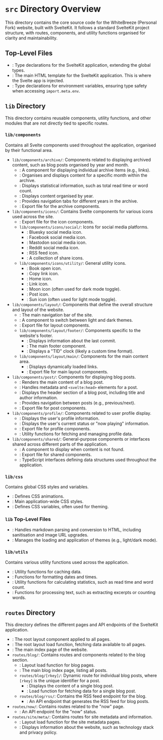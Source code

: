 # `src` Directory Overview

This directory contains the core source code for the WhiteBreeze (Personal Fork) website, built with SvelteKit. It follows a standard SvelteKit project structure, with routes, components, and utility functions organised for clarity and maintainability.

## Top-Level Files

- <mcfile name="app.d.ts" path="/Users/ewan/Developer/Git/website/src/app.d.ts"></mcfile>: Type declarations for the SvelteKit application, extending the global types.
- <mcfile name="app.html" path="/Users/ewan/Developer/Git/website/src/app.html"></mcfile>: The main HTML template for the SvelteKit application. This is where the Svelte app is injected.
- <mcfile name="env.d.ts" path="/Users/ewan/Developer/Git/website/src/env.d.ts"></mcfile>: Type declarations for environment variables, ensuring type safety when accessing `import.meta.env`.

## `lib` Directory

This directory contains reusable components, utility functions, and other modules that are not directly tied to specific routes.

### `lib/components`

Contains all Svelte components used throughout the application, organised by their functional area.

- `lib/components/archive/`: Components related to displaying archived content, such as blog posts organised by year and month.
  - <mcfile name="ArchiveCard.svelte" path="/Users/ewan/Developer/Git/website/src/lib/components/archive/ArchiveCard.svelte"></mcfile>: A component for displaying individual archive items (e.g., links).
  - <mcfile name="MonthSection.svelte" path="/Users/ewan/Developer/Git/website/src/lib/components/archive/MonthSection.svelte"></mcfile>: Organises and displays content for a specific month within the archive.
  - <mcfile name="StatsDisplay.svelte" path="/Users/ewan/Developer/Git/website/src/lib/components/archive/StatsDisplay.svelte"></mcfile>: Displays statistical information, such as total read time or word count.
  - <mcfile name="YearContent.svelte" path="/Users/ewan/Developer/Git/website/src/lib/components/archive/YearContent.svelte"></mcfile>: Displays content organised by year.
  - <mcfile name="YearTabs.svelte" path="/Users/ewan/Developer/Git/website/src/lib/components/archive/YearTabs.svelte"></mcfile>: Provides navigation tabs for different years in the archive.
  - <mcfile name="index.ts" path="/Users/ewan/Developer/Git/website/src/lib/components/archive/index.ts"></mcfile>: Export file for the archive components.
- `lib/components/icons/`: Contains Svelte components for various icons used across the site.
  - <mcfile name="index.ts" path="/Users/ewan/Developer/Git/website/src/lib/components/icons/index.ts"></mcfile>: Export file for the icon components.
  - `lib/components/icons/social/`: Icons for social media platforms.
    - <mcfile name="BlueskyIcon.svelte" path="/Users/ewan/Developer/Git/website/src/lib/components/icons/social/BlueskyIcon.svelte"></mcfile>: Bluesky social media icon.
    - <mcfile name="FacebookIcon.svelte" path="/Users/ewan/Developer/Git/website/src/lib/components/icons/social/FacebookIcon.svelte"></mcfile>: Facebook social media icon.
    - <mcfile name="MastodonIcon.svelte" path="/Users/ewan/Developer/Git/website/src/lib/components/icons/social/MastodonIcon.svelte"></mcfile>: Mastodon social media icon.
    - <mcfile name="RedditIcon.svelte" path="/Users/ewan/Developer/Git/website/src/lib/components/icons/social/RedditIcon.svelte"></mcfile>: Reddit social media icon.
    - <mcfile name="RssIcon.svelte" path="/Users/ewan/Developer/Git/website/src/lib/components/icons/social/RssIcon.svelte"></mcfile>: RSS feed icon.
    - <mcfile name="ShareIcons.svelte" path="/Users/ewan/Developer/Git/website/src/lib/components/icons/social/ShareIcons.svelte"></mcfile>: A collection of share icons.
  - `lib/components/icons/utility/`: General utility icons.
    - <mcfile name="BookOpenIcon.svelte" path="/Users/ewan/Developer/Git/website/src/lib/components/icons/utility/BookOpenIcon.svelte"></mcfile>: Book open icon.
    - <mcfile name="CopyLinkIcon.svelte" path="/Users/ewan/Developer/Git/website/src/lib/components/icons/utility/CopyLinkIcon.svelte"></mcfile>: Copy link icon.
    - <mcfile name="HomeIcon.svelte" path="/Users/ewan/Developer/Git/website/src/lib/components/icons/utility/HomeIcon.svelte"></mcfile>: Home icon.
    - <mcfile name="LinkIcon.svelte" path="/Users/ewan/Developer/Git/website/src/lib/components/icons/utility/LinkIcon.svelte"></mcfile>: Link icon.
    - <mcfile name="MoonIcon.svelte" path="/Users/ewan/Developer/Git/website/src/lib/components/icons/utility/MoonIcon.svelte"></mcfile>: Moon icon (often used for dark mode toggle).
    - <mcfile name="PostIcon.svelte" path="/Users/ewan/Developer/Git/website/src/lib/components/icons/utility/PostIcon.svelte"></mcfile>: Post icon.
    - <mcfile name="SunIcon.svelte" path="/Users/ewan/Developer/Git/website/src/lib/components/icons/utility/SunIcon.svelte"></mcfile>: Sun icon (often used for light mode toggle).
- `lib/components/layout/`: Components that define the overall structure and layout of the website.
  - <mcfile name="Navigation.svelte" path="/Users/ewan/Developer/Git/website/src/lib/components/layout/Navigation.svelte"></mcfile>: The main navigation bar of the site.
  - <mcfile name="ThemeToggle.svelte" path="/Users/ewan/Developer/Git/website/src/lib/components/layout/ThemeToggle.svelte"></mcfile>: A component to switch between light and dark themes.
  - <mcfile name="index.ts" path="/Users/ewan/Developer/Git/website/src/lib/components/layout/index.ts"></mcfile>: Export file for layout components.
  - `lib/components/layout/footer/`: Components specific to the website's footer.
    - <mcfile name="LastCommit.svelte" path="/Users/ewan/Developer/Git/website/src/lib/components/layout/footer/LastCommit.svelte"></mcfile>: Displays information about the last commit.
    - <mcfile name="Main.svelte" path="/Users/ewan/Developer/Git/website/src/lib/components/layout/footer/Main.svelte"></mcfile>: The main footer component.
    - <mcfile name="TidClock.svelte" path="/Users/ewan/Developer/Git/website/src/lib/components/layout/footer/TidClock.svelte"></mcfile>: Displays a "TID" clock (likely a custom time format).
  - `lib/components/layout/main/`: Components for the main content area.
    - <mcfile name="DynamicLinks.svelte" path="/Users/ewan/Developer/Git/website/src/lib/components/layout/main/DynamicLinks.svelte"></mcfile>: Displays dynamically loaded links.
    - <mcfile name="index.ts" path="/Users/ewan/Developer/Git/website/src/lib/components/layout/main/index.ts"></mcfile>: Export file for main layout components.
- `lib/components/post/`: Components for displaying blog posts.
  - <mcfile name="PostContent.svelte" path="/Users/ewan/Developer/Git/website/src/lib/components/post/PostContent.svelte"></mcfile>: Renders the main content of a blog post.
  - <mcfile name="PostHead.svelte" path="/Users/ewan/Developer/Git/website/src/lib/components/post/PostHead.svelte"></mcfile>: Handles metadata and `<svelte:head>` elements for a post.
  - <mcfile name="PostHeader.svelte" path="/Users/ewan/Developer/Git/website/src/lib/components/post/PostHeader.svelte"></mcfile>: Displays the header section of a blog post, including title and author information.
  - <mcfile name="PostNavigation.svelte" path="/Users/ewan/Developer/Git/website/src/lib/components/post/PostNavigation.svelte"></mcfile>: Provides navigation between posts (e.g., previous/next).
  - <mcfile name="index.ts" path="/Users/ewan/Developer/Git/website/src/lib/components/post/index.ts"></mcfile>: Export file for post components.
- `lib/components/profile/`: Components related to user profile display.
  - <mcfile name="Profile.svelte" path="/Users/ewan/Developer/Git/website/src/lib/components/profile/Profile.svelte"></mcfile>: Displays the user's profile information.
  - <mcfile name="Status.svelte" path="/Users/ewan/Developer/Git/website/src/lib/components/profile/Status.svelte"></mcfile>: Displays the user's current status or "now playing" information.
  - <mcfile name="index.ts" path="/Users/ewan/Developer/Git/website/src/lib/components/profile/index.ts"></mcfile>: Export file for profile components.
  - <mcfile name="profile.ts" path="/Users/ewan/Developer/Git/website/src/lib/components/profile/profile.ts"></mcfile>: Utility functions for fetching and managing profile data.
- `lib/components/shared/`: General-purpose components or interfaces shared across different parts of the application.
  - <mcfile name="NotFoundMessage.svelte" path="/Users/ewan/Developer/Git/website/src/lib/components/shared/NotFoundMessage.svelte"></mcfile>: A component to display when content is not found.
  - <mcfile name="index.ts" path="/Users/ewan/Developer/Git/website/src/lib/components/shared/index.ts"></mcfile>: Export file for shared components.
  - <mcfile name="interfaces.ts" path="/Users/ewan/Developer/Git/website/src/lib/components/shared/interfaces.ts"></mcfile>: TypeScript interfaces defining data structures used throughout the application.

### `lib/css`

Contains global CSS styles and variables.

- <mcfile name="animations.css" path="/Users/ewan/Developer/Git/website/src/lib/css/animations.css"></mcfile>: Defines CSS animations.
- <mcfile name="app.css" path="/Users/ewan/Developer/Git/website/src/lib/css/app.css"></mcfile>: Main application-wide CSS styles.
- <mcfile name="variables.css" path="/Users/ewan/Developer/Git/website/src/lib/css/variables.css"></mcfile>: Defines CSS variables, often used for theming.

### `lib` Top-Level Files

- <mcfile name="parser.ts" path="/Users/ewan/Developer/Git/website/src/lib/parser.ts"></mcfile>: Handles markdown parsing and conversion to HTML, including sanitisation and image URL upgrades.
- <mcfile name="themeLoader.ts" path="/Users/ewan/Developer/Git/website/src/lib/themeLoader.ts"></mcfile>: Manages the loading and application of themes (e.g., light/dark mode).

### `lib/utils`

Contains various utility functions used across the application.

- <mcfile name="cache.ts" path="/Users/ewan/Developer/Git/website/src/lib/utils/cache.ts"></mcfile>: Utility functions for caching data.
- <mcfile name="dateFormatter.ts" path="/Users/ewan/Developer/Git/website/src/lib/utils/dateFormatter.ts"></mcfile>: Functions for formatting dates and times.
- <mcfile name="tally.ts" path="/Users/ewan/Developer/Git/website/src/lib/utils/tally.ts"></mcfile>: Utility functions for calculating statistics, such as read time and word count.
- <mcfile name="textProcessor.ts" path="/Users/ewan/Developer/Git/website/src/lib/utils/textProcessor.ts"></mcfile>: Functions for processing text, such as extracting excerpts or counting words.

## `routes` Directory

This directory defines the different pages and API endpoints of the SvelteKit application.

- <mcfile name="+layout.svelte" path="/Users/ewan/Developer/Git/website/src/routes/+layout.svelte"></mcfile>: The root layout component applied to all pages.
- <mcfile name="+layout.ts" path="/Users/ewan/Developer/Git/website/src/routes/+layout.ts"></mcfile>: The root layout load function, fetching data available to all pages.
- <mcfile name="+page.svelte" path="/Users/ewan/Developer/Git/website/src/routes/+page.svelte"></mcfile>: The main index page of the website.
- `routes/blog/`: Contains routes and components related to the blog section.
  - <mcfile name="+layout.ts" path="/Users/ewan/Developer/Git/website/src/routes/blog/+layout.ts"></mcfile>: Layout load function for blog pages.
  - <mcfile name="+page.svelte" path="/Users/ewan/Developer/Git/website/src/routes/blog/+page.svelte"></mcfile>: The main blog index page, listing all posts.
  - `routes/blog/[rkey]/`: Dynamic route for individual blog posts, where `[rkey]` is the unique identifier for a post.
    - <mcfile name="+page.svelte" path="/Users/ewan/Developer/Git/website/src/routes/blog/[rkey]/+page.svelte"></mcfile>: Displays the content of a single blog post.
    - <mcfile name="+page.ts" path="/Users/ewan/Developer/Git/website/src/routes/blog/[rkey]/+page.ts"></mcfile>: Load function for fetching data for a single blog post.
  - `routes/blog/rss/`: Contains the RSS feed endpoint for the blog.
    - <mcfile name="+server.ts" path="/Users/ewan/Developer/Git/website/src/routes/blog/rss/+server.ts"></mcfile>: An API endpoint that generates the RSS feed for blog posts.
- `routes/now/`: Contains routes related to the "now" page.
  - <mcfile name="+server.ts" path="/Users/ewan/Developer/Git/website/src/routes/now/+server.ts"></mcfile>: An API endpoint for the "now" status.
- `routes/site/meta/`: Contains routes for site metadata and information.
  - <mcfile name="+layout.ts" path="/Users/ewan/Developer/Git/website/src/routes/site/meta/+layout.ts"></mcfile>: Layout load function for the site metadata pages.
  - <mcfile name="+page.svelte" path="/Users/ewan/Developer/Git/website/src/routes/site/meta/+page.svelte"></mcfile>: Displays information about the website, such as technology stack and privacy policy.